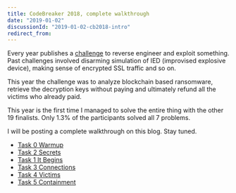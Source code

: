 ```yaml
---
title: CodeBreaker 2018, complete walkthrough
date: "2019-01-02"
discussionId: "2019-01-02-cb2018-intro"
redirect_from:
---
```


Every year publishes a [challenge](https://codebreaker.ltsnet.net/challenge) to reverse engineer and exploit something.   Past challenges involved disarming simulation of IED (improvised explosive device),  making sense of encrypted SSL traffic and so on.

This year the challenge was to analyze blockchain based ransomware,  retrieve the decryption keys without paying and ultimately refund all the victims who already paid.

This year is the first time I managed to solve the entire thing with the other 19 finalists.  Only 1.3% of the participants solved all 7 problems.

I will be posting a complete walkthrough on this blog.  Stay tuned.

* [Task 0 Warmup](../codebreaker2018_task0/)
* [Task 2 Secrets](../codebreaker2018_task2/)
* [Task 1 It Begins](../codebreaker2018_task1)
* [Task 3 Connections](../codebreaker2018_task3)
* [Task 4 Victims](../codebreaker2018_task4)
* [Task 5 Containment](../codebreaker2018_task5)
